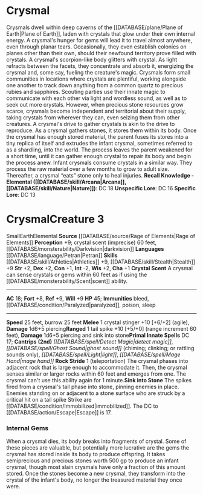 ﻿---
ac: '18'
alignment: null
all_resistance: null
burrow_speed: '25'
charisma: '+1'
climb_speed: null
constitution: '+1'
creature_ability:
- Crystal Scent
- Rock Stride
- Sink into Stone
creature_family: null
description: "Crysmals dwell within deep caverns of the [[DATABASE/plane/Plane of\
  \ Earth|Plane of Earth]] , laden with crystals that glow under their own internal\
  \ energy. A crysmal's hunger for gems will lead it to travel almost anywhere, even\
  \ through planar tears. Occasionally, they even establish colonies on planes other\
  \ than their own, should their newfound territory prove filled with crystals.<br/><br/>\
  \ A crysmal's scorpion-like body glitters with crystal. As light refracts between\
  \ the facets, they concentrate and absorb it, energizing the crysmal and, some say,\
  \ fueling the creature's magic.<br/><br/> Crysmals form small communities in locations\
  \ where crystals are plentiful, working alongside one another to track down anything\
  \ from a common quartz to precious rubies and sapphires. Scouting parties use their\
  \ innate magic to communicate with each other via light and wordless sound, as well\
  \ as to seek out more crystals. However, when precious stone resources grow scarce,\
  \ crysmals become independent and territorial about their supply, taking crystals\
  \ from wherever they can, even seizing them from other creatures.<br/><br/> A crysmal's\
  \ drive to gather crystals is akin to the drive to reproduce. As a crysmal gathers\
  \ stones, it stores them within its body. Once the crysmal has enough stored material,\
  \ the parent fuses its stores into a tiny replica of itself and extrudes the infant\
  \ crysmal, sometimes referred to as a shardling, into the world. The process leaves\
  \ the parent weakened for a short time, until it can gather enough crystal to repair\
  \ its body and begin the process anew. Infant crysmals consume crystals in a similar\
  \ way. They process the raw material over a few months to grow to adult size. Thereafter,\
  \ a crysmal \u201Ceats\u201D stone only to heal injuries.<br/><br/><b><u>Recall\
  \ Knowledge - Elemental</u> ( [[DATABASE/skill/Arcana|Arcana]] , [[DATABASE/skill/Nature|Nature]]\
  \ )</b>: DC 18<br/><b><u>Unspecific Lore</u></b>: DC 16<br/><b><u>Specific Lore</u></b>:\
  \ DC 13"
dexterity: '+2'
element: Earth
fly_speed: null
fortitude: '+8'
hardness: null
hp: '45'
id: '2623'
immunity:
- bleed
- '[[DATABASE/condition/Paralyzed|paralyzed]]'
- '[[DATABASE/trait/Poison|poison]]'
- '[[DATABASE/trait/Sleep|sleep]]'
intelligence: '-2'
land_speed: '25'
language:
- '[[DATABASE/language/Petran|Petran]]'
level: '3'
max_speed: '25'
name: Crysmal
perception: '+9'
rarity: Common
reflex: '+9'
resistance: null
rus_type_level: null
school: null
sense:
- crystal scent (imprecise) 60 feet
- '[[DATABASE/monsterability/Darkvision|darkvision]]'
size: Small
skill:
- '[[DATABASE/skill/Athletics|Athletics]] +9'
- '[[DATABASE/skill/Stealth|Stealth]] +9'
source: '[[DATABASE/source/Rage of Elements|Rage of Elements]]'
speed:
- 25 feet
- burrow 25 feet
spell:
- '[[DATABASE/spell/Detect Magic|Detect Magic]]'
- '[[DATABASE/spell/Ghost Sound|GhostSound]]'
- '[[DATABASE/spell/Light|Light]]'
- '[[DATABASE/spell/Mage Hand|Mage Hand]]'
strength: '+2'
strength_req: '2'
strongest_save:
- Reflex
- Will
swim_speed: null
trait:
- '[[DATABASE/trait/Earth|Earth]]'
- '[[DATABASE/trait/Elemental|Elemental]]'
type: Creature
vision: Darkvision
weakest_save:
- Fortitude
weakness: null
will: '+9'
wisdom: '+2'

---
# Crysmal

Crysmals dwell within deep caverns of the [[DATABASE/plane/Plane of Earth|Plane of Earth]], laden with crystals that glow under their own internal energy. A crysmal's hunger for gems will lead it to travel almost anywhere, even through planar tears. Occasionally, they even establish colonies on planes other than their own, should their newfound territory prove filled with crystals.
 A crysmal's scorpion-like body glitters with crystal. As light refracts between the facets, they concentrate and absorb it, energizing the crysmal and, some say, fueling the creature's magic.
 Crysmals form small communities in locations where crystals are plentiful, working alongside one another to track down anything from a common quartz to precious rubies and sapphires. Scouting parties use their innate magic to communicate with each other via light and wordless sound, as well as to seek out more crystals. However, when precious stone resources grow scarce, crysmals become independent and territorial about their supply, taking crystals from wherever they can, even seizing them from other creatures.
 A crysmal's drive to gather crystals is akin to the drive to reproduce. As a crysmal gathers stones, it stores them within its body. Once the crysmal has enough stored material, the parent fuses its stores into a tiny replica of itself and extrudes the infant crysmal, sometimes referred to as a shardling, into the world. The process leaves the parent weakened for a short time, until it can gather enough crystal to repair its body and begin the process anew. Infant crysmals consume crystals in a similar way. They process the raw material over a few months to grow to adult size. Thereafter, a crysmal “eats” stone only to heal injuries.
**Recall Knowledge - Elemental ([[DATABASE/skill/Arcana|Arcana]], [[DATABASE/skill/Nature|Nature]])**: DC 18
**Unspecific Lore**: DC 16
**Specific Lore**: DC 13

# Crysmal<span class="item-type">Creature 3</span>

<span class="trait-size item-trait">Small</span><span class="item-trait">Earth</span><span class="item-trait">Elemental</span>
**Source** [[DATABASE/source/Rage of Elements|Rage of Elements]]
**Perception** +9; crystal scent (imprecise) 60 feet, [[DATABASE/monsterability/Darkvision|darkvision]]
**Languages** [[DATABASE/language/Petran|Petran]]
**Skills** [[DATABASE/skill/Athletics|Athletics]] +9, [[DATABASE/skill/Stealth|Stealth]] +9
**Str** +2, **Dex** +2, **Con** +1, **Int** -2, **Wis** +2, **Cha** +1
**Crystal Scent** A crysmal can sense crystals or gems within 60 feet as if using the [[DATABASE/monsterability/Scent|scent]] ability.

---
**AC** 18; **Fort** +8, **Ref** +9, **Will** +9
**HP** 45; **Immunities** bleed, [[DATABASE/condition/Paralyzed|paralyzed]], poison, sleep

---
**Speed** 25 feet, burrow 25 feet
<span class="in-box-ability">**Melee** <span class="action-icon">1</span> crystal stinger +10 [+6/+2] (agile), **Damage** 1d6+5 piercing</span><span class="in-box-ability">**Ranged** <span class="action-icon">1</span> tail spike +10 [+5/+0] (range increment 60 feet), **Damage** 1d6+5 piercing and sink into stone</span>**Primal Innate Spells** DC 17; **Cantrips** **(2nd)** _[[DATABASE/spell/Detect Magic|detect magic]]_, _[[DATABASE/spell/Ghost Sound|ghost sound]]_ (chiming; clinking; or rattling sounds only), _[[DATABASE/spell/Light|light]]_, _[[DATABASE/spell/Mage Hand|mage hand]]_
<span class="in-box-ability">**Rock Stride** <span class="action-icon">1</span> (teleportation) The crysmal phases into adjacent rock that is large enough to accommodate it. Then, the crysmal senses similar or larger rocks within 60 feet and emerges from one. The crysmal can't use this ability again for 1 minute.</span><span class="in-box-ability">**Sink into Stone** The spikes fired from a crysmal's tail phase into stone, pinning enemies in place. Enemies standing on or adjacent to a stone surface who are struck by a critical hit on a tail spike Strike are [[DATABASE/condition/Immobilized|immobilized]]. The DC to [[DATABASE/action/Escape|Escape]] is 17.</span>

###  Internal Gems

When a crysmal dies, its body breaks into fragments of crystal. Some of these pieces are valuable, but potentially more lucrative are the gems the crysmal has stored inside its body to produce offspring. It takes semiprecious and precious stones worth 500 gp to produce an infant crysmal, though most slain crysmals have only a fraction of this amount stored. Once the stones become a new crysmal, they transform into the crystal of the infant's body, no longer the treasured material they once were.